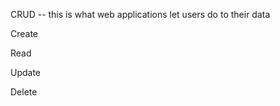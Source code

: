 

CRUD -- this is what web applications let users do to their data

Create 

Read

Update

Delete


